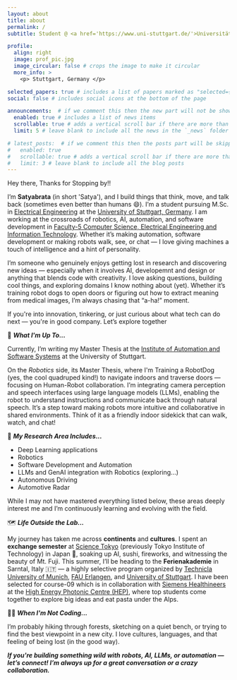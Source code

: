 ```yaml
---
layout: about
title: about
permalink: /
subtitle: Student @ <a href='https://www.uni-stuttgart.de/'>Universität Stuttgart</a> | Werkstudent @ <a href='https://www.bosch.de/'>Bosch</a> | Student Researcher @ <a href='https://www.simtech.uni-stuttgart.de/'>SimTech</a>

profile:
  align: right
  image: prof_pic.jpg
  image_circular: false # crops the image to make it circular
  more_info: >
    <p> Stuttgart, Germany </p>

selected_papers: true # includes a list of papers marked as "selected={true}"
social: false # includes social icons at the bottom of the page

announcements:  # if we comment this then the new part will not be shown
  enabled: true # includes a list of news items
  scrollable: true # adds a vertical scroll bar if there are more than 3 news items
  limit: 5 # leave blank to include all the news in the `_news` folder

# latest_posts:  # if we comment this then the posts part will be skipped
#   enabled: true
#   scrollable: true # adds a vertical scroll bar if there are more than 3 new posts items
#   limit: 3 # leave blank to include all the blog posts
---
```


Hey there, Thanks for Stopping by!!

I’m **Satyabrata** (in short 'Satya'), and I build things that think, move, and talk back (sometimes even better than humans 😄).
I’m a student pursuing M.Sc. in [Electrical Engineering](https://www.f05.uni-stuttgart.de/ei/) at the [University of Stuttgart, Germany](https://www.uni-stuttgart.de/). I am working at the crossroads of robotics, AI, automation, and software development in [Faculty-5 Computer Science, Electrical Engineering and Information Technology](https://www.f05.uni-stuttgart.de/). Whether it’s making automation, software development or making robots walk, see, or chat — I love giving machines a touch of intelligence and a hint of personality.

I’m someone who genuinely enjoys getting lost in research and discovering new ideas — especially when it involves AI, developemnt and design or anything that blends code with creativity. I love asking questions, building cool things, and exploring domains I know nothing about (yet). Whether it’s training robot dogs to open doors or figuring out how to extract meaning from medical images, I’m always chasing that “a-ha!” moment.  


If you're into innovation, tinkering, or just curious about what tech can do next — you're in good company. Let’s explore together

🧠 **_What I'm Up To..._**

Currently, I’m writing my Master Thesis at the [Institute of Automation and Software Systems](https://www.ias.uni-stuttgart.de/) at the University of Stuttgart.

On the _Robotics_ side, its Master Thesis, where I'm Training a RobotDog (yes, the cool quadruped kind!) to navigate indoors and traverse doors — focusing on Human-Robot collaboration. I’m integrating camera perception and speech interfaces using large language models (LLMs), enabling the robot to understand instructions and communicate back through natural speech. It’s a step toward making robots more intuitive and collaborative in shared environments. Think of it as a friendly indoor sidekick that can walk, watch, and chat!

🔧 **_My Research Area Includes..._**

- Deep Learning applications
- Robotics
- Software Development and Automation
- LLMs and GenAI integration with Robotics (exploring...)
- Autonomous Driving
- Automotive Radar

While I may not have mastered everything listed below, these areas deeply interest me and I’m continuously learning and evolving with the field.

🗺️ **_Life Outside the Lab..._**

My journey has taken me across **continents** and **cultures**. I spent an **exchange semester** at [Science Tokyo](https://www.isct.ac.jp/en) (previously Tokyo Institute of Technology) in Japan 🗾, soaking up AI, sushi, fireworks, and witnessing the beauty of Mt. Fuji. This summer, I’ll be heading to the **Ferienakademie** in Sarntal, Italy 🇮🇹 — a highly selective program organized by [Technicla University of Munich](https://www.tum.de/en/?r=1), [FAU Erlangen](https://www.fau.eu/), and [University of Stuttgart](https://www.uni-stuttgart.de/). I have been selected for course-09 which is in collaboration with [Siemens Healthineers](https://www.siemens-healthineers.com/) at the [High Energy Photonic Centre (HEP)](https://www.siemens-healthineers.com/press/features/hep-center), where top students come together to explore big ideas and eat pasta under the Alps.

🧘‍♂️ **_When I'm Not Coding..._**

I’m probably hiking through forests, sketching on a quiet bench, or trying to find the best viewpoint in a new city. I love cultures, languages, and that feeling of being lost (in the good way).

**_If you're building something wild with robots, AI, LLMs, or automation — let’s connect! I’m always up for a great conversation or a crazy collaboration._**
